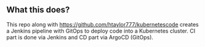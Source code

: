 ## What this does?

This repo along with https://github.com/htaylor777/kubernetescode creates a Jenkins pipeline with GitOps to deploy code into a Kubernetes cluster. CI part is done via Jenkins and CD part via ArgoCD (GitOps).
